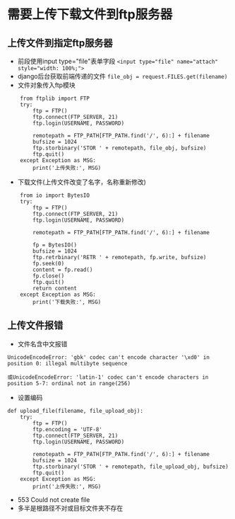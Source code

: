 # 需要上传下载文件到ftp服务器  

## 上传文件到指定ftp服务器  
* 前段使用input type="file"表单字段  `<input type="file" name="attach" style="width: 100%;"> `  
* django后台获取前端传递的文件  `file_obj = request.FILES.get(filename)`  
* 文件对象传入ftp模块  
```  
    from ftplib import FTP  
    try:  
        ftp = FTP()  
        ftp.connect(FTP_SERVER, 21)  
        ftp.login(USERNAME, PASSWORD)  

        remotepath = FTP_PATH[FTP_PATH.find('/', 6):] + filename  
        bufsize = 1024  
        ftp.storbinary('STOR ' + remotepath, file_obj, bufsize)  
        ftp.quit()  
    except Exception as MSG:  
        print('上传失败:', MSG)  
```  
* 下载文件(上传文件改变了名字，名称重新修改)  
```  
    from io import BytesIO
    try:
        ftp = FTP()
        ftp.connect(FTP_SERVER, 21)
        ftp.login(USERNAME, PASSWORD)

        remotepath = FTP_PATH[FTP_PATH.find('/', 6):] + filename

        fp = BytesIO()
        bufsize = 1024
        ftp.retrbinary('RETR ' + remotepath, fp.write, bufsize)
        fp.seek(0)
        content = fp.read()
        fp.close()
        ftp.quit()
        return content
    except Exception as MSG:
        print('下载失败:', MSG)
```  

## 上传文件报错  
* 文件名含中文报错  
```  
UnicodeEncodeError: 'gbk' codec can't encode character '\xd0' in position 0: illegal multibyte sequence

或UnicodeEncodeError: 'latin-1' codec can't encode characters in position 5-7: ordinal not in range(256)
```  
* 设置编码  
```  
def upload_file(filename, file_upload_obj):
    try:
        ftp = FTP()
        ftp.encoding = 'UTF-8'
        ftp.connect(FTP_SERVER, 21)
        ftp.login(USERNAME, PASSWORD)

        remotepath = FTP_PATH[FTP_PATH.find('/', 6):] + filename
        bufsize = 1024
        ftp.storbinary('STOR ' + remotepath, file_upload_obj, bufsize)
        ftp.quit()
    except Exception as MSG:
        print('上传失败:', MSG)
```  

*  553 Could not create file  
* 多半是根路径不对或目标文件夹不存在  





